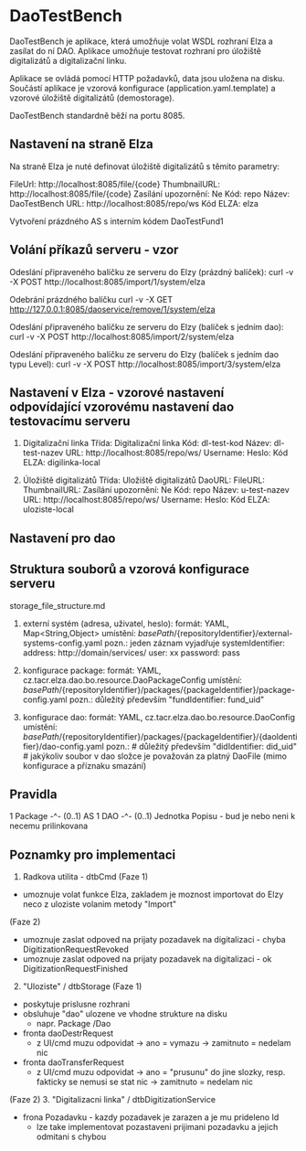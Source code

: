 DaoTestBench
=================

DaoTestBench je aplikace, která umožňuje volat WSDL rozhraní Elza a
zasílat do ní DAO. Aplikace umožňuje testovat rozhraní pro úložiště
digitalizátů a digitalizační linku.

Aplikace se ovládá pomocí HTTP požadavků, data jsou uložena na disku.
Součástí aplikace je vzorová konfigurace (application.yaml.template) a
vzorové úložiště digitalizátů (demostorage).

DaoTestBench standardně běží na portu 8085.


Nastavení na straně Elza
-------------------------

Na straně Elza je nuté definovat úložiště digitalizátů s těmito parametry:

FileUrl: http://localhost:8085/file/{code}
ThumbnailURL: http://localhost:8085/file/{code}
Zasílání upozornění: Ne
Kód: repo
Název: DaoTestBench
URL: http://localhost:8085/repo/ws
Kód ELZA: elza

Vytvoření prázdného AS s interním kódem DaoTestFund1


Volání příkazů serveru - vzor
-----------------------------

Odeslání připraveného balíčku ze serveru do Elzy (prázdný balíček):
curl -v -X POST http://localhost:8085/import/1/system/elza

Odebrání prázdného balíčku
curl -v -X GET http://127.0.0.1:8085/daoservice/remove/1/system/elza

Odeslání připraveného balíčku ze serveru do Elzy (balíček s jedním dao):
curl -v -X POST http://localhost:8085/import/2/system/elza

Odeslání připraveného balíčku ze serveru do Elzy (balíček s jedním dao typu Level):
curl -v -X POST http://localhost:8085/import/3/system/elza


Nastavení v Elza - vzorové nastavení odpovídající vzorovému nastavení dao testovacímu serveru
---------------------------------------------------------------------------------------------
1) Digitalizační linka
Třída: Digitalizační linka
Kód: dl-test-kod
Název: dl-test-nazev
URL: http://localhost:8085/repo/ws/
Username:
Heslo:
Kód ELZA: digilinka-local

2) Úložiště digitalizátů
Třída: Uložiště digitalizátů
DaoURL:
FileURL:
ThumbnailURL:
Zasílání upozornění: Ne
Kód: repo
Název: u-test-nazev
URL: http://localhost:8085/repo/ws/
Username:
Heslo:
Kód ELZA: uloziste-local

Nastavení pro dao
-----------------

Struktura souborů a vzorová konfigurace serveru
-----------------------------------------------
storage_file_structure.md

1) externí systém (adresa, uživatel, heslo):
	formát:		YAML, Map<String,Object>
	umístění:	${basePath}/${repositoryIdentifier}/external-systems-config.yaml
	pozn.:		jeden záznam vyjadřuje
       systemIdentifier: 
         address: http://domain/services/
         user: xx
         password: pass

2) konfigurace package:
	formát:		YAML, cz.tacr.elza.dao.bo.resource.DaoPackageConfig
	umístění:	${basePath}/${repositoryIdentifier}/packages/{packageIdentifier}/package-config.yaml
	pozn.:		důležitý především "fundIdentifier: fund_uid"

3) konfigurace dao:
	formát:		YAML, cz.tacr.elza.dao.bo.resource.DaoConfig
	umístění:	${basePath}/${repositoryIdentifier}/packages/{packageIdentifier}/{daoIdentifier}/dao-config.yaml
	pozn.:		# důležitý především "didIdentifier: did_uid"
				# jakýkoliv soubor v dao složce je považován za platný DaoFile (mimo konfigurace a příznaku smazání)

Pravidla
--------
1 Package -^- (0..1) AS
1 DAO -^-  (0..1) Jednotka Popisu - bud je nebo neni k necemu prilinkovana

Poznamky pro implementaci
-------------------------
1. Radkova utilita - dtbCmd
(Faze 1)
- umoznuje volat funkce Elza, zakladem je moznost importovat do Elzy neco z uloziste volanim metody "Import"

(Faze 2)
- umoznuje zaslat odpoved na prijaty pozadavek na digitalizaci - chyba DigitizationRequestRevoked
- umoznuje zaslat odpoved na prijaty pozadavek na digitalizaci - ok DigitizationRequestFinished

2. "Uloziste" / dtbStorage
(Faze 1)
- poskytuje prislusne rozhrani
- obsluhuje "dao" ulozene ve vhodne strukture na disku
  - napr. Package <ID> /Dao <ID>
- fronta daoDestrRequest
  - z UI/cmd muzu odpovidat -> ano = vymazu
                         -> zamitnuto = nedelam nic
- fronta daoTransferRequest
  - z UI/cmd muzu odpovidat -> ano = "prusunu" do jine slozky, resp. fakticky se nemusi se stat nic
                         -> zamitnuto = nedelam nic

(Faze 2)
3. "Digitalizacni linka" / dtbDigitizationService
- frona Pozadavku - kazdy pozadavek je zarazen a je mu prideleno Id
   - lze take implementovat pozastaveni prijimani pozadavku a jejich odmitani s chybou
